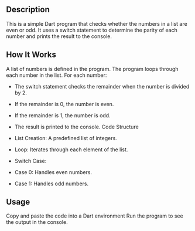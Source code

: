 ## Description

This is a simple Dart program that checks whether the numbers in a list are even or odd. It uses a switch statement to determine the parity of each number and prints the result to the console.

## How It Works

A list of numbers is defined in the program.
The program loops through each number in the list.
For each number:

- The switch statement checks the remainder when the number is divided by 2.
- If the remainder is 0, the number is even.
- If the remainder is 1, the number is odd.

- The result is printed to the console.
  Code Structure
- List Creation: A predefined list of integers.
- Loop: Iterates through each element of the list.
- Switch Case:
- Case 0: Handles even numbers.
- Case 1: Handles odd numbers.

## Usage

Copy and paste the code into a Dart environment
Run the program to see the output in the console.
